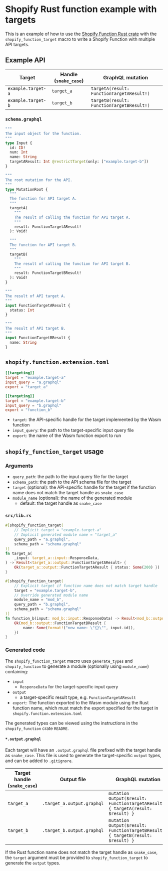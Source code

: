 # Shopify Rust function example with targets

This is an example of how to use the [Shopify Function Rust crate][crate] with the `shopify_function_target` macro to write a Shopify Function with multiple API targets.

## Example API

Target | Handle (`snake_case`) | GraphQL mutation
-- | -- | --
`example.target-a` | `target_a` | `targetA(result: FunctionTargetAResult!)`
`example.target-b` | `target_b` | `targetB(result: FunctionTargetBResult!)`

### `schema.graphql`

```graphql
"""
The input object for the function.
"""
type Input {
  id: ID!
  num: Int
  name: String
  targetAResult: Int @restrictTarget(only: ["example.target-b"])
}

"""
The root mutation for the API.
"""
type MutationRoot {
  """
  The function for API target A.
  """
  targetA(
    """
    The result of calling the function for API target A.
    """
    result: FunctionTargetAResult!
  ): Void!

  """
  The function for API target B.
  """
  targetB(
    """
    The result of calling the function for API target B.
    """
    result: FunctionTargetBResult!
  ): Void!
}

"""
The result of API target A.
"""
input FunctionTargetAResult {
  status: Int
}

"""
The result of API target B.
"""
input FunctionTargetBResult {
  name: String
}
```

## `shopify.function.extension.toml`

```toml
[[targeting]]
target = "example.target-a"
input_query = "a.graphql"
export = "target_a"

[[targeting]]
target = "example.target-b"
input_query = "b.graphql"
export = "function_b"
```

- `target`: the API-specific handle for the target implemented by the Wasm function
- `input_query`: the path to the target-specific input query file
- `export`: the name of the Wasm function export to run

## `shopify_function_target` usage

### Arguments

- `query_path`: the path to the input query file for the target
- `schema_path`: the path to the API schema file for the target
- `target` (optional): the API-specific handle for the target if the function name does not match the target handle as `snake_case`
- `module_name` (optional): the name of the generated module
  - default: the target handle as `snake_case`

### `src/lib.rs`

```rust
#[shopify_function_target(
    // Implicit target = "example.target-a"
    // Implicit generated module name = "target_a"
    query_path = "a.graphql",
    schema_path = "schema.graphql"
)]
fn target_a(
    _input: target_a::input::ResponseData,
) -> Result<target_a::output::FunctionTargetAResult> {
    Ok(target_a::output::FunctionTargetAResult { status: Some(200) })
}

#[shopify_function_target(
    // Explicit target if function name does not match target handle
    target = "example.target-b",
    // Override generated module name
    module_name = "mod_b",
    query_path = "b.graphql",
    schema_path = "schema.graphql"
)]
fn function_b(input: mod_b::input::ResponseData) -> Result<mod_b::output::FunctionTargetBResult> {
    Ok(mod_b::output::FunctionTargetBResult {
        name: Some(format!("new name: \"{}\"", input.id)),
    })
}
```

### Generated code

The `shopify_function_target` macro uses `generate_types` and `shopify_function` to generate a module (optionally using `module_name`) containing:

- `input`
  - `ResponseData` for the target-specific input query
- `output`
  - a target-specific result type, e.g. `FunctionTargetAResult`
- `export`: The function exported to the Wasm module using the Rust function name, which must match the export specified for the target in `shopify.function.extension.toml`

The generated types can be viewed using the instructions in the `shopify_function` crate `README`.

#### `*.output.graphql`

Each target will have an `.output.graphql` file prefixed with the target handle as `snake_case`. This file is used to generate the target-specific `output` types, and can be added to `.gitignore`.

Target handle (`snake_case`) | Output file | GraphQL mutation
-- | -- | --
`target_a` | `.target_a.output.graphql` | `mutation Output($result: FunctionTargetAResult!) { targetA(result: $result) }`
`target_b` | `.target_b.output.graphql` | `mutation Output($result: FunctionTargetBResult!) { targetB(result: $result) }`

If the Rust function name does not match the target handle as `snake_case`, the `target` argument must be provided to `shopify_function_target` to generate the `output` types.

[crate]: https://crates.io/crates/shopify-function

